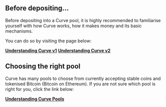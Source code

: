 ## **Before depositing...**

Before depositing into a Curve pool, it is highly recommended to familiarise yourself with how Curve works, how it makes money and its basic mechanisms.

You can do so by visiting the page below:

[**Understanding Curve v1**](./../../base-features/understanding-curve.md)
[**Understanding Curve v2**](./../../base-features/understanding-crypto-pools.md)

## **Choosing the right pool**

Curve has many pools to choose from currently accepting stable coins and tokenised Bitcoin (Bitcoin on Ethereum). If you are not sure which pool is right for you, click the link below:

[**Understanding Curve Pools**](./../overview.md)
